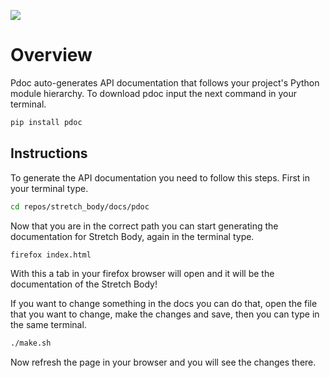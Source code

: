 ![](./docs/images/banner.png)

# Overview
Pdoc auto-generates API documentation that follows your project's Python module hierarchy. To download pdoc input the next command in your terminal.
```{.bash .shell-prompt}
pip install pdoc
```

## Instructions
To generate the API documentation you need to follow this steps. First in your terminal type.
```{.bash .shell-prompt}
cd repos/stretch_body/docs/pdoc
```
Now that you are in the correct path you can start generating the documentation for Stretch Body, again in the terminal type.
```{.bash .shell-prompt}
firefox index.html
```
With this a tab in your firefox browser will open and it will be the documentation of the Stretch Body!

If you want to change something in the docs you can do that, open the file that you want to change, make the changes and save, then you can type in the same terminal.
```{.bash .shell-prompt}
./make.sh
```
Now refresh the page in your browser and you will see the changes there.
